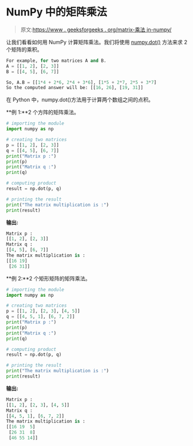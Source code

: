 # NumPy 中的矩阵乘法

> 原文:[https://www . geeksforgeeks . org/matrix-乘法 in-numpy/](https://www.geeksforgeeks.org/matrix-multiplication-in-numpy/)

让我们看看如何用 NumPy 计算矩阵乘法。我们将使用 [numpy.dot()](https://www.geeksforgeeks.org/numpy-dot-python/) 方法来求 2 个矩阵的乘积。

```py
For example, for two matrices A and B.
A = [[1, 2], [2, 3]]
B = [[4, 5], [6, 7]]

So, A.B = [[1*4 + 2*6, 2*4 + 3*6], [1*5 + 2*7, 2*5 + 3*7]
So the computed answer will be: [[16, 26], [19, 31]]

```

在 Python 中，numpy.dot()方法用于计算两个数组之间的点积。

**例 1:**2 个方阵的矩阵乘法。

```py
# importing the module
import numpy as np

# creating two matrices
p = [[1, 2], [2, 3]]
q = [[4, 5], [6, 7]]
print("Matrix p :")
print(p)
print("Matrix q :")
print(q)

# computing product
result = np.dot(p, q)

# printing the result
print("The matrix multiplication is :")
print(result)
```

**输出:**

```py
Matrix p :
[[1, 2], [2, 3]]
Matrix q :
[[4, 5], [6, 7]]
The matrix multiplication is :
[[16 19]
 [26 31]]

```

**例 2:**2 个矩形矩阵的矩阵乘法。

```py
# importing the module
import numpy as np

# creating two matrices
p = [[1, 2], [2, 3], [4, 5]]
q = [[4, 5, 1], [6, 7, 2]]
print("Matrix p :")
print(p)
print("Matrix q :")
print(q)

# computing product
result = np.dot(p, q)

# printing the result
print("The matrix multiplication is :")
print(result)
```

**输出:**

```py
Matrix p :
[[1, 2], [2, 3], [4, 5]]
Matrix q :
[[4, 5, 1], [6, 7, 2]]
The matrix multiplication is :
[[16 19  5]
 [26 31  8]
 [46 55 14]]

```